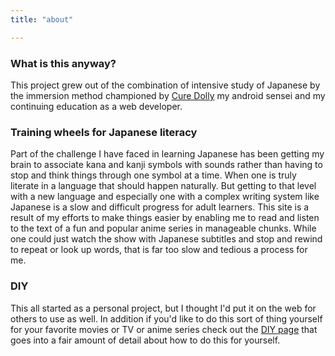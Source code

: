 ```yaml
---
title: "about"

---
```


### <span id="episode-title" data-episode="null">What is this anyway?</span>

This project grew out of the combination of intensive study of Japanese by the immersion method championed by [Cure Dolly](https://www.youtube.com/channel/UCkdmU8hGK4Fg3LghTVtKltQ) my android sensei and my continuing education as a web developer. 

### Training wheels for Japanese literacy 

Part of the challenge I have faced in learning Japanese has been getting my brain to associate kana and kanji symbols with sounds rather than having to stop and think things through one symbol at a time. When one is truly literate in a language that should happen naturally. But getting to that level with a new language and especially one with a complex writing system like Japanese is a slow and difficult progress for adult learners. This site is a result of my efforts to make things easier by enabling me to read and listen to the text of a fun and popular anime series in manageable chunks. While one could just watch the show with Japanese subtitles and stop and rewind to repeat or look up words, that is far too slow and tedious a process for me.

### DIY

This all started as a personal project, but I thought I'd put it on the web for others to use as well. In addition if you'd like to do this sort of thing yourself for your favorite movies or TV or anime series check out the [DIY page](diy.html) that goes into a fair amount of detail about how to do this for yourself. 



